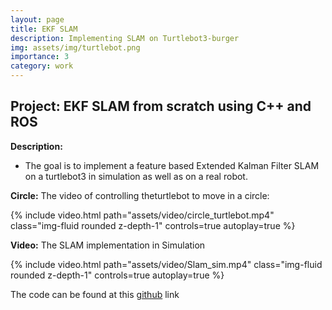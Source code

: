 ```yaml
---
layout: page
title: EKF SLAM
description: Implementing SLAM on Turtlebot3-burger
img: assets/img/turtlebot.png
importance: 3
category: work
---
```


## Project: EKF SLAM from scratch using C++ and ROS

**Description:**
- The goal is to implement a feature based Extended Kalman Filter SLAM on a turtlebot3 in simulation as well as on a real robot.

**Circle:**
The video of controlling theturtlebot to move in a circle:

<div class="row">
    <div class="col-sm mt-3 mt-md-0">
        {% include video.html path="assets/video/circle_turtlebot.mp4" class="img-fluid rounded z-depth-1" controls=true autoplay=true %}
    </div>
</div>


**Video:**
The SLAM implementation in Simulation

<div class="row">
    <div class="col-sm mt-3 mt-md-0">
        {% include video.html path="assets/video/Slam_sim.mp4" class="img-fluid rounded z-depth-1" controls=true autoplay=true %}
    </div>
</div>

The code can be found at this [github](https://github.com/sdalal1/) link 